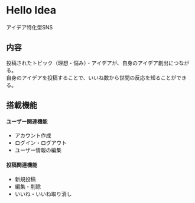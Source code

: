 # Hello Idea
アイデア特化型SNS

## 内容
投稿されたトピック（理想・悩み）・アイデアが、自身のアイデア創出につながる。  
自身のアイデアを投稿することで、いいね数から世間の反応を知ることができる。

## 搭載機能
#### ユーザー関連機能
  - アカウント作成
  - ログイン・ログアウト
  - ユーザー情報の編集
#### 投稿関連機能
  - 新規投稿
  - 編集・削除
  - いいね・いいね取り消し
